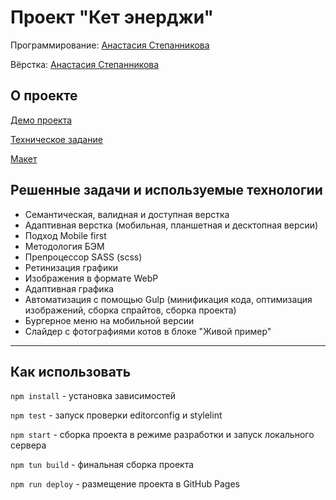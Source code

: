 # Проект "Кет энерджи"
Программирование: [Анастасия Степанникова](https://github.com/Asya-ya)

Вёрстка: [Анастасия Степанникова](https://github.com/Asya-ya)

## О проекте

[Демо проекта](https://asya-ya.github.io/cat-energy/)

[Техническое задание](Specification.md)

[Макет](https://www.figma.com/file/rW1RylNZjKxzTAmjaq3FbQ/HTML-2-%2F-%D0%9A%D1%8D%D1%82-%D1%8D%D0%BD%D0%B5%D1%80%D0%B4%D0%B6%D0%B8-(23))

## Решенные задачи и используемые технологии
- Семантическая, валидная и доступная верстка
- Адаптивная верстка (мобильная, планшетная и десктопная версии)
- Подход Mobile first
- Методология БЭМ
- Препроцессор SASS (scss)
- Ретинизация графики
- Изображения в формате WebP
- Адаптивная графика
- Автоматизация с помощью Gulp (минификация кода, оптимизация изображений, сборка спрайтов, сборка проекта)
- Бургерное меню на мобильной версии 
- Слайдер с фотографиями котов в блоке "Живой пример"

---

## Как использовать
`npm install` - установка зависимостей

`npm test` - запуск проверки editorconfig и stylelint

`npm start` - сборка проекта в режиме разработки и запуск локального сервера

`npm tun build` - финальная сборка проекта

`npm run deploy` - размещение проекта в GitHub Pages
